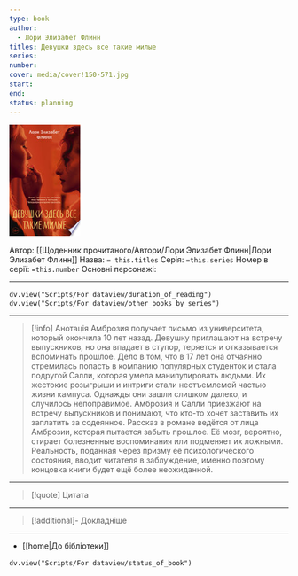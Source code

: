 ```yaml
---
type: book
author:
  - Лори Элизабет Флинн
titles: Девушки здесь все такие милые
series: 
number: 
cover: media/cover!150-571.jpg
start: 
end: 
status: planning
---
```

![cover|150](media/cover!150-571.jpg)

Автор: [[Щоденник прочитаного/Автори/Лори Элизабет Флинн|Лори Элизабет Флинн]]
Назва: `= this.titles`
Серія:  `=this.series`
Номер в серії: `=this.number`
Основні персонажі:

---
```dataviewjs
dv.view("Scripts/For dataview/duration_of_reading")
dv.view("Scripts/For dataview/other_books_by_series")
```

---
>[!info] Анотація
>Амброзия получает письмо из университета, который окончила 10 лет назад. Девушку приглашают на встречу выпускников, но она впадает в ступор, теряется и отказывается вспоминать прошлое. Дело в том, что в 17 лет она отчаянно стремилась попасть в компанию популярных студенток и стала подругой Салли, которая умела манипулировать людьми.
>Их жестокие розыгрыши и интриги стали неотъемлемой частью жизни кампуса. Однажды они зашли слишком далеко, и случилось непоправимое. Амброзия и Салли приезжают на встречу выпускников и понимают, что кто-то хочет заставить их заплатить за содеянное.
>Рассказ в романе ведётся от лица Амброзии, которая пытается забыть прошлое. Её мозг, вероятно, стирает болезненные воспоминания или подменяет их ложными. Реальность, поданная через призму её психологического состояния, вводит читателя в заблуждение, именно поэтому концовка книги будет ещё более неожиданной.
___

>[!quote] Цитата

---
>[!additional]- Докладніше

---

- [[home|До бібліотеки]]

```dataviewjs
dv.view("Scripts/For dataview/status_of_book")
```